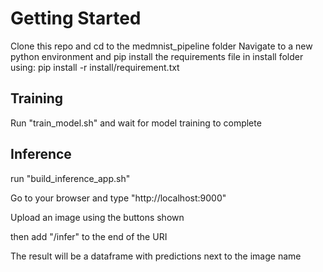 # Getting Started
Clone this repo and cd to the medmnist_pipeline folder
Navigate to a new python environment and pip install the requirements file in install folder using:
pip install -r install/requirement.txt


## Training

Run "train_model.sh" and wait for model training to complete

## Inference

run "build_inference_app.sh"

Go to your browser and type "http://localhost:9000"

Upload an image using the buttons shown

then add "/infer" to the end of the URI

The result will be a dataframe with predictions next to the image name
